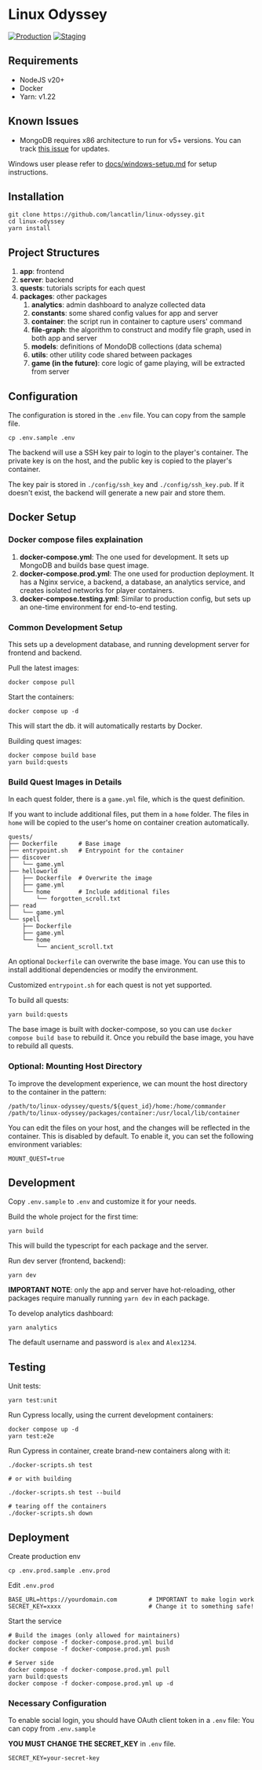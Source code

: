# Linux Odyssey

[![Production](https://github.com/linux-odyssey/linux-odyssey/actions/workflows/production.yml/badge.svg)](https://github.com/linux-odyssey/linux-odyssey/actions/workflows/production.yml)
[![Staging](https://github.com/linux-odyssey/linux-odyssey/actions/workflows/staging.yml/badge.svg)](https://github.com/linux-odyssey/linux-odyssey/actions/workflows/staging.yml)

## Requirements

- NodeJS v20+
- Docker
- Yarn: v1.22

## Known Issues

- MongoDB requires x86 architecture to run for v5+ versions. You can track [this issue](https://github.com/linux-odyssey/linux-odyssey/issues/166) for updates.

Windows user please refer to [docs/windows-setup.md](docs/windows-setup.md) for setup instructions.

## Installation

    git clone https://github.com/lancatlin/linux-odyssey.git
    cd linux-odyssey
    yarn install

## Project Structures

1. **app**: frontend
2. **server**: backend
3. **quests**: tutorials scripts for each quest
4. **packages**: other packages
   1. **analytics**: admin dashboard to analyze collected data
   2. **constants**: some shared config values for app and server
   3. **container**: the script run in container to capture users' command
   4. **file-graph**: the algorithm to construct and modify file graph, used in both app and server
   5. **models**: definitions of MondoDB collections (data schema)
   6. **utils**: other utility code shared between packages
   7. **game (in the future)**: core logic of game playing, will be extracted from server

## Configuration

The configuration is stored in the `.env` file. You can copy from the sample file.

    cp .env.sample .env

The backend will use a SSH key pair to login to the player's container. The private key is on the host, and the public key is copied to the player's container.

The key pair is stored in `./config/ssh_key` and `./config/ssh_key.pub`. If it doesn't exist, the backend will generate a new pair and store them.

## Docker Setup

### Docker compose files explaination

1. **docker-compose.yml**: The one used for development. It sets up MongoDB and builds base quest image.
2. **docker-compose.prod.yml**: The one used for production deployment. It has a Nginx service, a backend, a database, an analytics service, and creates isolated networks for player containers.
3. **docker-compose.testing.yml**: Similar to production config, but sets up an one-time environment for end-to-end testing.

### Common Development Setup

This sets up a development database, and running development server for frontend and backend.

Pull the latest images:

    docker compose pull

Start the containers:

    docker compose up -d

This will start the db. it will automatically restarts by Docker.

Building quest images:

    docker compose build base
    yarn build:quests

### Build Quest Images in Details

In each quest folder, there is a `game.yml` file, which is the quest definition.

If you want to include additional files, put them in a `home` folder. The files in `home` will be copied to the user's home on container creation automatically.

    quests/
    ├── Dockerfile      # Base image
    ├── entrypoint.sh   # Entrypoint for the container
    ├── discover
    │   └── game.yml
    ├── helloworld
    │   ├── Dockerfile  # Overwrite the image
    │   ├── game.yml
    │   └── home        # Include additional files
    │       └── forgotten_scroll.txt
    ├── read
    │   └── game.yml
    └── spell
        ├── Dockerfile
        ├── game.yml
        └── home
            └── ancient_scroll.txt

An optional `Dockerfile` can overwrite the base image. You can use this to install additional dependencies or modify the environment.

Customized `entrypoint.sh` for each quest is not yet supported.

To build all quests:

    yarn build:quests

The base image is built with docker-compose, so you can use `docker compose build base` to rebuild it. Once you rebuild the base image, you have to rebuild all quests.

### Optional: Mounting Host Directory

To improve the development experience, we can mount the host directory to the container in the pattern:

    /path/to/linux-odyssey/quests/${quest_id}/home:/home/commander
    /path/to/linux-odyssey/packages/container:/usr/local/lib/container

You can edit the files on your host, and the changes will be reflected in the container. This is disabled by default. To enable it, you can set the following environment variables:

    MOUNT_QUEST=true

## Development

Copy `.env.sample` to `.env` and customize it for your needs.

Build the whole project for the first time:

    yarn build

This will build the typescript for each package and the server.

Run dev server (frontend, backend):

    yarn dev

**IMPORTANT NOTE**: only the app and server have hot-reloading, other packages require manually running `yarn dev` in each package.

To develop analytics dashboard:

    yarn analytics

The default username and password is `alex` and `Alex1234`.

## Testing

Unit tests:

    yarn test:unit

Run Cypress locally, using the current development containers:

    docker compose up -d
    yarn test:e2e

Run Cypress in container, create brand-new containers along with it:

    ./docker-scripts.sh test

    # or with building

    ./docker-scripts.sh test --build

    # tearing off the containers
    ./docker-scripts.sh down

## Deployment

Create production env

    cp .env.prod.sample .env.prod

Edit `.env.prod`

    BASE_URL=https://yourdomain.com         # IMPORTANT to make login work
    SECRET_KEY=xxxx                         # Change it to something safe!

Start the service

    # Build the images (only allowed for maintainers)
    docker compose -f docker-compose.prod.yml build
    docker compose -f docker-compose.prod.yml push

    # Server side
    docker compose -f docker-compose.prod.yml pull
    yarn build:quests
    docker compose -f docker-compose.prod.yml up -d

### Necessary Configuration

To enable social login, you should have OAuth client token in a `.env` file:
You can copy from `.env.sample`

**YOU MUST CHANGE THE SECRET_KEY** in `.env` file.

    SECRET_KEY=your-secret-key
